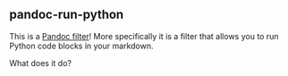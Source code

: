 ## pandoc-run-python

This is a [Pandoc filter](https://pandoc.org/filters.html)! More specifically it is a filter that allows you to run Python code blocks in your markdown.

What does it do?

